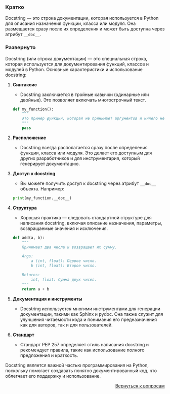 ### Кратко

Docstring — это строка документации, которая используется в Python для описания назначения функции, класса или модуля.
Она размещается сразу после их определения и может быть доступна через атрибут `__doc__`.

### Развернуто

Docstring (или строка документации) — это специальная строка, которая используется для документирования функций,
классов и модулей в Python. Основные характеристики и использование docstring:

1. **Синтаксис**
    - Docstring заключается в тройные кавычки (одинарные или двойные). Это позволяет включать многострочный
      текст.
    ```python
    def my_function():
        """
        Это пример функции, которая не принимает аргументов и ничего не возвращает.
        """
        pass
    ```

2. **Расположение**
    - Docstring всегда располагается сразу после определения функции, класса или модуля. Это делает его
      доступным для других разработчиков и для инструментария, который генерирует документацию.

3. **Доступ к docstring**
    - Вы можете получить доступ к docstring через атрибут `__doc__` объекта. Например: 
    ```python
    print(my_function.__doc__)
    ```

4. **Структура**
    - Хорошая практика — следовать стандартной структуре для написания docstring, включая описание
      назначения, параметры, возвращаемые значения и исключения.
    ```python
    def add(a, b):
        """
        Принимает два числа и возвращает их сумму.

        Args:
            a (int, float): Первое число.
            b (int, float): Второе число.
   
        Returns:
            int, float: Сумма двух чисел.
        """
        return a + b
    ```

5. **Документация и инструменты**
    - Docstring используется многими инструментами для генерации документации, такими как
      Sphinx и pydoc. Она также служит для улучшения читаемости кода и понимания его предназначения как для авторов,
      так и для пользователей.

6. **Стандарт**
    - Стандарт PEP 257 определяет стиль написания docstring и рекомендует правила, такие как использование
      полного предложения и краткость.

Docstring является важной частью программирования на Python, поскольку помогает создавать понятно документированный
код, что облегчает его поддержку и использование.

<div align="right">

[Вернуться к вопросам](../Вопросы.md)

</div>
